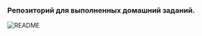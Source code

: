 ### Репозиторий​ для выполненных домашний заданий.
![README](https://user-images.githubusercontent.com/75558987/115862816-430fc780-a43d-11eb-8a39-8cb1bc998850.jpg)
